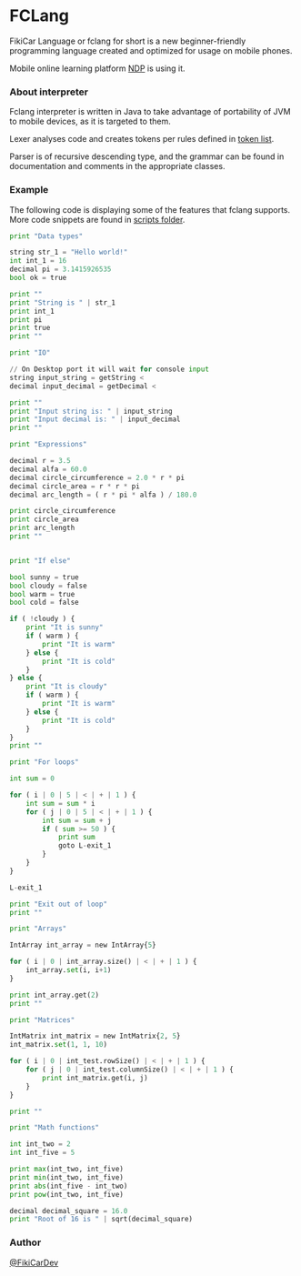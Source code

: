 # FCLang
FikiCar Language or fclang for short is a new beginner-friendly
programming language created and optimized for usage
on mobile phones.

Mobile online learning platform [NDP](https://github.com/FikiCarDev/ndp) 
is using it.

### About interpreter
Fclang interpreter is written in Java to take advantage of portability
of JVM to mobile devices, as it is targeted to them.

Lexer analyses code and creates tokens per rules defined in 
[token list](https://github.com/FikiCarDev/fclang/blob/master/info/tokensList.txt).

Parser is of recursive descending type, and the grammar can be found in
documentation and comments in the appropriate classes.

### Example
The following code is displaying some of the features that fclang supports.
More code snippets are found in [scripts folder](https://github.com/FikiCarDev/fclang/tree/master/scripts).

```py
print "Data types"

string str_1 = "Hello world!"
int int_1 = 16
decimal pi = 3.1415926535
bool ok = true

print ""
print "String is " | str_1
print int_1
print pi
print true
print ""

print "IO"

// On Desktop port it will wait for console input
string input_string = getString <
decimal input_decimal = getDecimal <

print ""
print "Input string is: " | input_string
print "Input decimal is: " | input_decimal
print ""

print "Expressions"

decimal r = 3.5
decimal alfa = 60.0
decimal circle_circumference = 2.0 * r * pi
decimal circle_area = r * r * pi
decimal arc_length = ( r * pi * alfa ) / 180.0

print circle_circumference
print circle_area
print arc_length
print ""


print "If else"

bool sunny = true
bool cloudy = false
bool warm = true
bool cold = false

if ( !cloudy ) {
    print "It is sunny"
    if ( warm ) {
        print "It is warm"
    } else {
        print "It is cold"
    }
} else {
    print "It is cloudy"
    if ( warm ) {
        print "It is warm"
    } else {
        print "It is cold"
    }
}
print ""

print "For loops"

int sum = 0

for ( i | 0 | 5 | < | + | 1 ) {
    int sum = sum * i
    for ( j | 0 | 5 | < | + | 1 ) {
        int sum = sum + j
        if ( sum >= 50 ) {
            print sum
            goto L-exit_1
        }
    }
}

L-exit_1

print "Exit out of loop"
print ""

print "Arrays"

IntArray int_array = new IntArray{5}

for ( i | 0 | int_array.size() | < | + | 1 ) {
    int_array.set(i, i+1)
}

print int_array.get(2)
print ""

print "Matrices"

IntMatrix int_matrix = new IntMatrix{2, 5}
int_matrix.set(1, 1, 10)

for ( i | 0 | int_test.rowSize() | < | + | 1 ) {
    for ( j | 0 | int_test.columnSize() | < | + | 1 ) {
        print int_matrix.get(i, j)
    }
}

print ""

print "Math functions"

int int_two = 2
int int_five = 5

print max(int_two, int_five)
print min(int_two, int_five)
print abs(int_five - int_two)
print pow(int_two, int_five)

decimal decimal_square = 16.0
print "Root of 16 is " | sqrt(decimal_square)

```

### Author

[@FikiCarDev](https://github.com/FikiCarDev)
